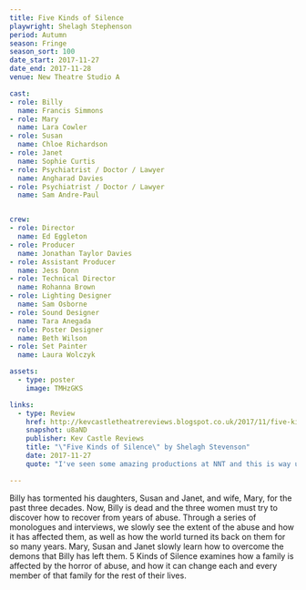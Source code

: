 ```yaml
---
title: Five Kinds of Silence
playwright: Shelagh Stephenson
period: Autumn
season: Fringe
season_sort: 100
date_start: 2017-11-27
date_end: 2017-11-28
venue: New Theatre Studio A

cast:
- role: Billy
  name: Francis Simmons
- role: Mary
  name: Lara Cowler
- role: Susan
  name: Chloe Richardson
- role: Janet
  name: Sophie Curtis
- role: Psychiatrist / Doctor / Lawyer
  name: Angharad Davies
- role: Psychiatrist / Doctor / Lawyer
  name: Sam Andre-Paul


crew:
- role: Director
  name: Ed Eggleton
- role: Producer
  name: Jonathan Taylor Davies
- role: Assistant Producer
  name: Jess Donn
- role: Technical Director
  name: Rohanna Brown
- role: Lighting Designer
  name: Sam Osborne
- role: Sound Designer
  name: Tara Anegada
- role: Poster Designer
  name: Beth Wilson
- role: Set Painter
  name: Laura Wolczyk

assets:
  - type: poster
    image: TMHzGKS

links:
  - type: Review
    href: http://kevcastletheatrereviews.blogspot.co.uk/2017/11/five-kinds-of-silence-by-shelagh.html
    snapshot: u8aND
    publisher: Kev Castle Reviews
    title: "\"Five Kinds of Silence\" by Shelagh Stevenson"
    date: 2017-11-27
    quote: "I've seen some amazing productions at NNT and this is way up there. I love new plays that I've neither seen nor heard of and it excites me that NNT feed my hunger for plays like this, and at the same time do it so well."

---
```


Billy has tormented his daughters, Susan and Janet, and wife, Mary, for the past three decades. Now, Billy is dead and the three women must try to discover how to recover from years of abuse. Through a series of monologues and interviews, we slowly see the extent of the abuse and how it has affected them, as well as how the world turned its back on them for so many years. Mary, Susan and Janet slowly learn how to overcome the demons that Billy has left them. 5 Kinds of Silence examines how a family is affected by the horror of abuse, and how it can change each and every member of that family for the rest of their lives.
